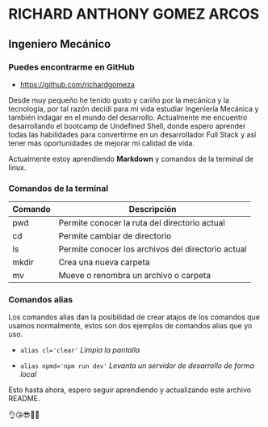 # RICHARD ANTHONY GOMEZ ARCOS

## Ingeniero Mecánico

### Puedes encontrarme en **GitHub**
 * https://github.com/richardgomeza

Desde muy pequeño he tenido gusto y cariño por la mecánica y la tecnología, por tal razón decidí para mi vida estudiar Ingeniería Mecánica y también indagar en el mundo del desarrollo. Actualmente me encuentro desarrollando el bootcamp de Undefined Shell, donde espero aprender todas las habilidades para convertirme en un desarrollador Full Stack y así tener más oportunidades de mejorar mi calidad de vida.

Actualmente estoy aprendiendo **Markdown** y comandos de la terminal de linux.
### Comandos de la terminal
|**Comando**|**Descripción**|
|-----------|---------------|
|pwd|Permite conocer la ruta del directorio actual|
|cd|Permite cambiar de directorio|
|ls|Permite conocer los archivos del directorio actual|
|mkdir|Crea una nueva carpeta|
|mv|Mueve o renombra un archivo o carpeta|

### Comandos alias
Los comandos alias dan la posibilidad de crear atajos de los comandos que usamos normalmente, estos son dos ejemplos de comandos alias que yo uso.

* ```alias cl='clear'```
_Limpia la pantalla_

* ```alias npmd='npm run dev'```
_Levanta un servidor de desarrollo de forma local_

Esto hasta ahora, espero seguir aprendiendo y actualizando este archivo README.

👌😘😎🧑‍💻
